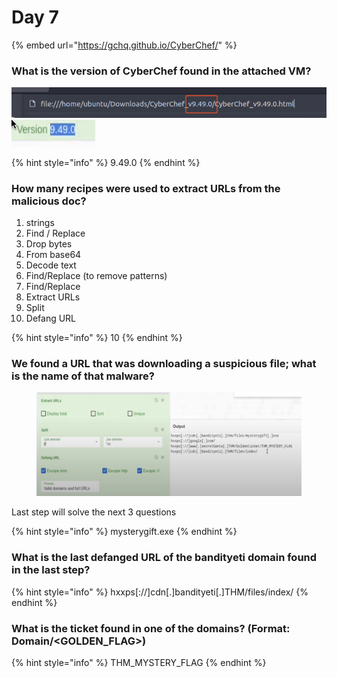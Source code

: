 # Day 7

{% embed url="https://gchq.github.io/CyberChef/" %}

### What is the version of CyberChef found in the attached VM?

![](<../../.gitbook/assets/image (8).png>)![](<../../.gitbook/assets/image (20).png>)

{% hint style="info" %}
9.49.0
{% endhint %}

### How many recipes were used to extract URLs from the malicious doc?

1. strings
2. Find / Replace
3. Drop bytes
4. From base64
5. Decode text
6. Find/Replace (to remove patterns)
7. Find/Replace
8. Extract URLs
9. Split
10. Defang URL

{% hint style="info" %}
10
{% endhint %}

### We found a URL that was downloading a suspicious file; what is the name of that malware? 

<figure><img src="../../.gitbook/assets/image (14).png" alt=""><figcaption></figcaption></figure>

Last step will solve the next 3 questions

{% hint style="info" %}
mysterygift.exe
{% endhint %}

### What is the last defanged URL of the bandityeti domain found in the last step?

{% hint style="info" %}
hxxps\[://]cdn\[.]bandityeti\[.]THM/files/index/
{% endhint %}

### What is the ticket found in one of the domains? (Format: Domain/\<GOLDEN\_FLAG>)

{% hint style="info" %}
THM\_MYSTERY\_FLAG
{% endhint %}
